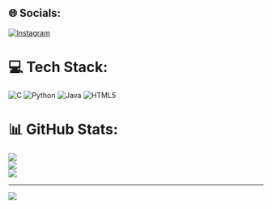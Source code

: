 
## 🌐 Socials:
[![Instagram](https://img.shields.io/badge/Instagram-%23E4405F.svg?logo=Instagram&logoColor=white)](https://instagram.com/wahhnya) 

# 💻 Tech Stack:
![C](https://img.shields.io/badge/c-%2300599C.svg?style=for-the-badge&logo=c&logoColor=white) ![Python](https://img.shields.io/badge/python-3670A0?style=for-the-badge&logo=python&logoColor=ffdd54) ![Java](https://img.shields.io/badge/java-%23ED8B00.svg?style=for-the-badge&logo=openjdk&logoColor=white) ![HTML5](https://img.shields.io/badge/html5-%23E34F26.svg?style=for-the-badge&logo=html5&logoColor=white)
# 📊 GitHub Stats:
![](https://github-readme-stats.vercel.app/api?username=wahhnya&theme=dark&hide_border=false&include_all_commits=false&count_private=false)<br/>
![](https://github-readme-streak-stats.herokuapp.com/?user=wahhnya&theme=dark&hide_border=false)<br/>
![](https://github-readme-stats.vercel.app/api/top-langs/?username=wahhnya&theme=dark&hide_border=false&include_all_commits=false&count_private=false&layout=compact)

---
[![](https://visitcount.itsvg.in/api?id=wahhnya&icon=0&color=0)](https://visitcount.itsvg.in)

<!-- Proudly created with GPRM ( https://gprm.itsvg.in ) -->

